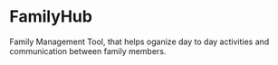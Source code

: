 # FamilyHub

Family Management Tool, that helps oganize day to day activities and communication between family members.
